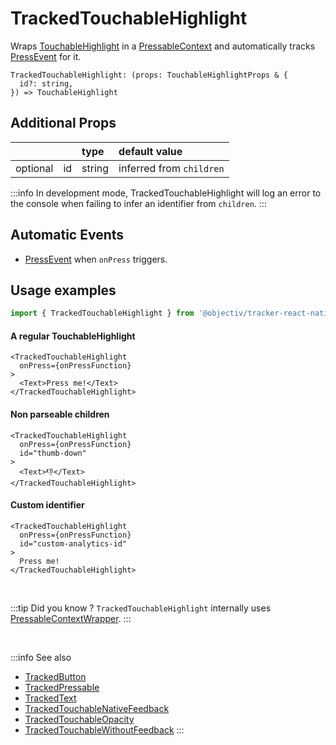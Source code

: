 # TrackedTouchableHighlight

Wraps [TouchableHighlight](https://reactnative.dev/docs/touchablehighlight) in a [PressableContext](/taxonomy/reference/location-contexts/PressableContext.md) and automatically tracks [PressEvent](/taxonomy/reference/events/PressEvent.md) for it.

```tsx
TrackedTouchableHighlight: (props: TouchableHighlightProps & {
  id?: string,
}) => TouchableHighlight
```

## Additional Props
|          |     | type      | default value            | 
|:--------:|:----|:----------|:-------------------------|
| optional | id  | string    | inferred from `children` |

:::info
In development mode, TrackedTouchableHighlight will log an error to the console when failing to infer an identifier from `children`.
:::

## Automatic Events
- [PressEvent](/taxonomy/reference/events/PressEvent.md) when `onPress` triggers.

## Usage examples

```jsx
import { TrackedTouchableHighlight } from '@objectiv/tracker-react-native';
```

#### A regular TouchableHighlight
```tsx
<TrackedTouchableHighlight 
  onPress={onPressFunction}
>
  <Text>Press me!</Text>
</TrackedTouchableHighlight>
```

#### Non parseable children
```tsx
<TrackedTouchableHighlight
  onPress={onPressFunction}
  id="thumb-down"
>
  <Text>👎</Text>
</TrackedTouchableHighlight>
```

#### Custom identifier
```tsx
<TrackedTouchableHighlight
  onPress={onPressFunction}
  id="custom-analytics-id"
>
  Press me!
</TrackedTouchableHighlight>
```

<br />

:::tip Did you know ?
`TrackedTouchableHighlight` internally uses [PressableContextWrapper](/tracking/react-native/api-reference/locationWrappers/PressableContextWrapper.md).
:::

<br />

:::info See also
- [TrackedButton](/tracking/react-native/api-reference/trackedComponents/TrackedButton.md)
- [TrackedPressable](/tracking/react-native/api-reference/trackedComponents/TrackedPressable.md)
- [TrackedText](/tracking/react-native/api-reference/trackedComponents/TrackedText.md)
- [TrackedTouchableNativeFeedback](/tracking/react-native/api-reference/trackedComponents/TrackedTouchableNativeFeedback.md)
- [TrackedTouchableOpacity](/tracking/react-native/api-reference/trackedComponents/TrackedTouchableOpacity.md)
- [TrackedTouchableWithoutFeedback](/tracking/react-native/api-reference/trackedComponents/TrackedTouchableWithoutFeedback.md)
:::
